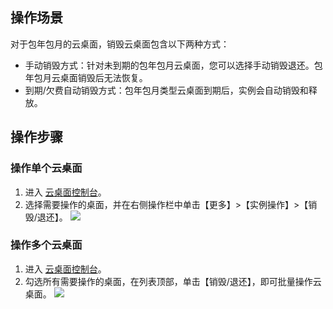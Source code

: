 ## 操作场景
对于包年包月的云桌面，销毁云桌面包含以下两种方式：
- 手动销毁方式：针对未到期的包年包月云桌面，您可以选择手动销毁退还。包年包月云桌面销毁后无法恢复。
- 到期/欠费自动销毁方式：包年包月类型云桌面到期后，实例会自动销毁和释放。

## 操作步骤
### 操作单个云桌面
1. 进入 [云桌面控制台]()。
2. 选择需要操作的桌面，并在右侧操作栏中单击【更多】>【实例操作】>【销毁/退还】。
![](https://main.qcloudimg.com/raw/d685191dacb18ee4c9e3fbc9106367c0.png)

### 操作多个云桌面
1. 进入 [云桌面控制台]()。
2. 勾选所有需要操作的桌面，在列表顶部，单击【销毁/退还】，即可批量操作云桌面。
![](https://main.qcloudimg.com/raw/08912faa8663469fc3d6c11fb0e1d7ad.png)
